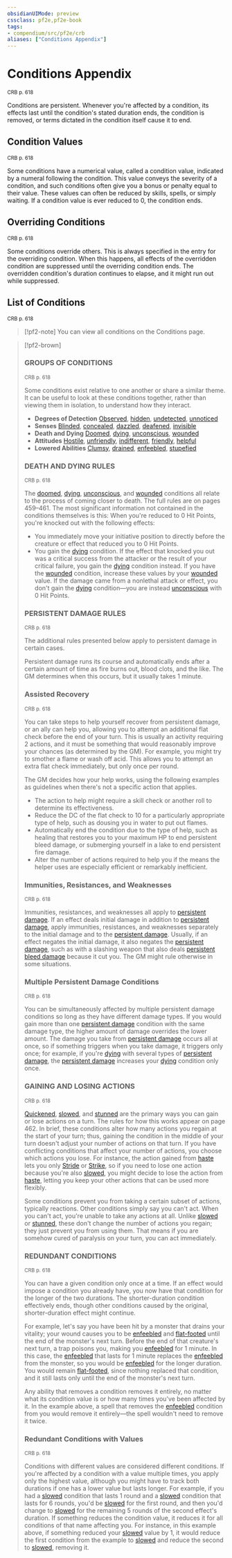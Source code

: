 ```yaml
---
obsidianUIMode: preview
cssclass: pf2e,pf2e-book
tags:
- compendium/src/pf2e/crb
aliases: ["Conditions Appendix"]
---
```

# Conditions Appendix
<sup>CRB p. 618</sup>

Conditions are persistent. Whenever you're affected by a condition, its effects last until the condition's stated duration ends, the condition is removed, or terms dictated in the condition itself cause it to end.

## Condition Values
<sup>CRB p. 618</sup>

Some conditions have a numerical value, called a condition value, indicated by a numeral following the condition. This value conveys the severity of a condition, and such conditions often give you a bonus or penalty equal to their value. These values can often be reduced by skills, spells, or simply waiting. If a condition value is ever reduced to 0, the condition ends.

## Overriding Conditions
<sup>CRB p. 618</sup>

Some conditions override others. This is always specified in the entry for the overriding condition. When this happens, all effects of the overridden condition are suppressed until the overriding condition ends. The overridden condition's duration continues to elapse, and it might run out while suppressed.

## List of Conditions
<sup>CRB p. 618</sup>

> [!pf2-note]
> You can view all conditions on the Conditions page.

> [!pf2-brown] 
> 
> ### GROUPS OF CONDITIONS
> <sup>CRB p. 618</sup>
> 
> Some conditions exist relative to one another or share a similar theme. It can be useful to look at these conditions together, rather than viewing them in isolation, to understand how they interact.
> 
> - **Degrees of Detection** [Observed](../conditions.md#Observed), [hidden](../conditions.md#Hidden), [undetected](../conditions.md#Undetected), [unnoticed](../conditions.md#Unnoticed)
> - **Senses** [Blinded](../conditions.md#Blinded), [concealed](../conditions.md#Concealed), [dazzled](../conditions.md#Dazzled), [deafened](../conditions.md#Deafened), [invisible](../conditions.md#Invisible)
> - **Death and Dying** [Doomed](../conditions.md#Doomed), [dying](../conditions.md#Dying), [unconscious](../conditions.md#Unconscious), [wounded](../conditions.md#Wounded)
> - **Attitudes** [Hostile](../conditions.md#Hostile), [unfriendly](../conditions.md#Unfriendly), [indifferent](../conditions.md#Indifferent), [friendly](../conditions.md#Friendly), [helpful](../conditions.md#Helpful)
> - **Lowered Abilities** [Clumsy](../conditions.md#Clumsy), [drained](../conditions.md#Drained), [enfeebled](../conditions.md#Enfeebled), [stupefied](../conditions.md#Stupefied)
> 
> ### DEATH AND DYING RULES
> <sup>CRB p. 618</sup>
> 
> The [doomed](../conditions.md#Doomed), [dying](../conditions.md#Dying), [unconscious](../conditions.md#Unconscious), and [wounded](../conditions.md#Wounded) conditions all relate to the process of coming closer to death. The full rules are on pages 459–461. The most significant information not contained in the conditions themselves is this: When you're reduced to 0 Hit Points, you're knocked out with the following effects:
> 
> - You immediately move your initiative position to directly before the creature or effect that reduced you to 0 Hit Points.
> - You gain the [dying](../conditions.md#Dying) condition. If the effect that knocked you out was a critical success from the attacker or the result of your critical failure, you gain the [dying](../conditions.md#Dying) condition instead. If you have the [wounded](../conditions.md#Wounded) condition, increase these values by your [wounded](../conditions.md#Wounded) value. If the damage came from a nonlethal attack or effect, you don't gain the [dying](../conditions.md#Dying) condition—you are instead [unconscious](../conditions.md#Unconscious) with 0 Hit Points.
> 
> ### PERSISTENT DAMAGE RULES
> <sup>CRB p. 618</sup>
> 
> The additional rules presented below apply to persistent damage in certain cases.
> 
> Persistent damage runs its course and automatically ends after a certain amount of time as fire burns out, blood clots, and the like. The GM determines when this occurs, but it usually takes 1 minute.
> 
> ### Assisted Recovery
> <sup>CRB p. 618</sup>
> 
> You can take steps to help yourself recover from persistent damage, or an ally can help you, allowing you to attempt an additional flat check before the end of your turn. This is usually an activity requiring 2 actions, and it must be something that would reasonably improve your chances (as determined by the GM). For example, you might try to smother a flame or wash off acid. This allows you to attempt an extra flat check immediately, but only once per round.
> 
> The GM decides how your help works, using the following examples as guidelines when there's not a specific action that applies.
> 
> - The action to help might require a skill check or another roll to determine its effectiveness.
> - Reduce the DC of the flat check to 10 for a particularly appropriate type of help, such as dousing you in water to put out flames.
> - Automatically end the condition due to the type of help, such as healing that restores you to your maximum HP to end persistent bleed damage, or submerging yourself in a lake to end persistent fire damage.
> - Alter the number of actions required to help you if the means the helper uses are especially efficient or remarkably inefficient.
> 
> ### Immunities, Resistances, and Weaknesses
> <sup>CRB p. 618</sup>
> 
> Immunities, resistances, and weaknesses all apply to [persistent damage](../conditions.md#Persistent%20Damage). If an effect deals initial damage in addition to [persistent damage](../conditions.md#Persistent%20Damage), apply immunities, resistances, and weaknesses separately to the initial damage and to the [persistent damage](../conditions.md#Persistent%20Damage). Usually, if an effect negates the initial damage, it also negates the [persistent damage](../conditions.md#Persistent%20Damage), such as with a slashing weapon that also deals [persistent bleed damage](../conditions.md#Persistent%20Damage) because it cut you. The GM might rule otherwise in some situations.
> 
> ### Multiple Persistent Damage Conditions
> <sup>CRB p. 618</sup>
> 
> You can be simultaneously affected by multiple persistent damage conditions so long as they have different damage types. If you would gain more than one [persistent damage](../conditions.md#Persistent%20Damage) condition with the same damage type, the higher amount of damage overrides the lower amount. The damage you take from [persistent damage](../conditions.md#Persistent%20Damage) occurs all at once, so if something triggers when you take damage, it triggers only once; for example, if you're [dying](../conditions.md#Dying) with several types of [persistent damage](../conditions.md#Persistent%20Damage), the [persistent damage](../conditions.md#Persistent%20Damage) increases your [dying](../conditions.md#Dying) condition only once.
> 
> ### GAINING AND LOSING ACTIONS
> <sup>CRB p. 618</sup>
> 
> [Quickened](../conditions.md#Quickened), [slowed](../conditions.md#Slowed), and [stunned](../conditions.md#Stunned) are the primary ways you can gain or lose actions on a turn. The rules for how this works appear on page 462. In brief, these conditions alter how many actions you regain at the start of your turn; thus, gaining the condition in the middle of your turn doesn't adjust your number of actions on that turn. If you have conflicting conditions that affect your number of actions, you choose which actions you lose. For instance, the action gained from [haste](../../Compendium/spells/haste.md) lets you only [Stride](../actions/stride.md) or [Strike](../actions/strike.md), so if you need to lose one action because you're also [slowed](../conditions.md#Slowed), you might decide to lose the action from [haste](../../Compendium/spells/haste.md), letting you keep your other actions that can be used more flexibly.
> 
> Some conditions prevent you from taking a certain subset of actions, typically reactions. Other conditions simply say you can't act. When you can't act, you're unable to take any actions at all. Unlike [slowed](../conditions.md#Slowed) or [stunned](../conditions.md#Stunned), these don't change the number of actions you regain; they just prevent you from using them. That means if you are somehow cured of paralysis on your turn, you can act immediately.
> 
> ### REDUNDANT CONDITIONS
> <sup>CRB p. 618</sup>
> 
> You can have a given condition only once at a time. If an effect would impose a condition you already have, you now have that condition for the longer of the two durations. The shorter-duration condition effectively ends, though other conditions caused by the original, shorter-duration effect might continue.
> 
> For example, let's say you have been hit by a monster that drains your vitality; your wound causes you to be [enfeebled](../conditions.md#Enfeebled) and [flat-footed](../conditions.md#Flat-footed) until the end of the monster's next turn. Before the end of that creature's next turn, a trap poisons you, making you [enfeebled](../conditions.md#Enfeebled) for 1 minute. In this case, the [enfeebled](../conditions.md#Enfeebled) that lasts for 1 minute replaces the [enfeebled](../conditions.md#Enfeebled) from the monster, so you would be [enfeebled](../conditions.md#Enfeebled) for the longer duration. You would remain [flat-footed](../conditions.md#Flat-footed), since nothing replaced that condition, and it still lasts only until the end of the monster's next turn.
> 
> Any ability that removes a condition removes it entirely, no matter what its condition value is or how many times you've been affected by it. In the example above, a spell that removes the [enfeebled](../conditions.md#Enfeebled) condition from you would remove it entirely—the spell wouldn't need to remove it twice.
> 
> ### Redundant Conditions with Values
> <sup>CRB p. 618</sup>
> 
> Conditions with different values are considered different conditions. If you're affected by a condition with a value multiple times, you apply only the highest value, although you might have to track both durations if one has a lower value but lasts longer. For example, if you had a [slowed](../conditions.md#Slowed) condition that lasts 1 round and a [slowed](../conditions.md#Slowed) condition that lasts for 6 rounds, you'd be [slowed](../conditions.md#Slowed) for the first round, and then you'd change to [slowed](../conditions.md#Slowed) for the remaining 5 rounds of the second effect's duration. If something reduces the condition value, it reduces it for all conditions of that name affecting you. For instance, in this example above, if something reduced your [slowed](../conditions.md#Slowed) value by 1, it would reduce the first condition from the example to [slowed](../conditions.md#Slowed) and reduce the second to [slowed](../conditions.md#Slowed), removing it.